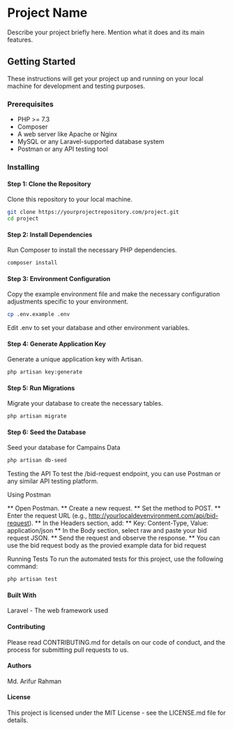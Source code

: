 # Project Name

Describe your project briefly here. Mention what it does and its main features.

## Getting Started

These instructions will get your project up and running on your local machine for development and testing purposes.

### Prerequisites

- PHP >= 7.3
- Composer
- A web server like Apache or Nginx
- MySQL or any Laravel-supported database system
- Postman or any API testing tool

### Installing

#### Step 1: Clone the Repository

Clone this repository to your local machine.

```bash
git clone https://yourprojectrepository.com/project.git
cd project
```

#### Step 2: Install Dependencies

Run Composer to install the necessary PHP dependencies.

```bash
composer install
```

#### Step 3: Environment Configuration

Copy the example environment file and make the necessary configuration adjustments specific to your environment.

```bash
cp .env.example .env
```

Edit .env to set your database and other environment variables.

#### Step 4: Generate Application Key
Generate a unique application key with Artisan.

```bash
php artisan key:generate
```
#### Step 5: Run Migrations
Migrate your database to create the necessary tables.

```bash
php artisan migrate
```

#### Step 6: Seed the Database
Seed your database for Campains Data


```bash
php artisan db-seed
```
Testing the API
To test the /bid-request endpoint, you can use Postman or any similar API testing platform.

Using Postman

** Open Postman.
** Create a new request.
** Set the method to POST.
** Enter the request URL (e.g., http://yourlocaldevenvironment.com/api/bid-request).
** In the Headers section, add:
** Key: Content-Type, Value: application/json
** In the Body section, select raw and paste your bid request JSON.
** Send the request and observe the response.
** You can use the bid request body as the provied example data for bid request

Running Tests
To run the automated tests for this project, use the following command:

```bash
php artisan test
```


#### Built With
Laravel - The web framework used


#### Contributing
Please read CONTRIBUTING.md for details on our code of conduct, and the process for submitting pull requests to us.

#### Authors
Md. Arifur Rahman


#### License
This project is licensed under the MIT License - see the LICENSE.md file for details.
